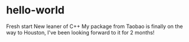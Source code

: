 # hello-world
Fresh start
New leaner of C++
My package from Taobao is finally on the way to Houston, I've been looking forward to it for 2 months!
